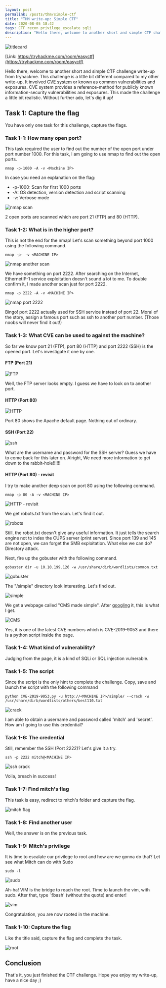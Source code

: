 ```yaml
---
layout: post
permalink: /posts/thm/simple-ctf
title: "THM write-up: Simple CTF"
date: 2020-08-05 18:42
tags: CTF recon privilege_escalate sqli
description: "Hello there, welcome to another short and simple CTF challenge write-up from tryhackme. This challenge involved with CVE number which is realistic."
---
```


![titlecard](/assets/images/THM/2020-08-05-simple-ctf/1.png)

[Link: https://tryhackme.com/room/easyctf](https://tryhackme.com/room/easyctf)

Hello there, welcome to another short and simple CTF challenge write-up from tryhackme. This challenge is a little bit different compared to my other write-up. It involved [CVE system](https://www.cvedetails.com/cve-help.php) or known as common vulnerabilities and exposures. CVE system provides a reference-method for publicly known information-security vulnerabilities and exposures. This made the challenge a little bit realistic. Without further ado, let's dig it up!

## Task 1: Capture the flag

You have only one task for this challenge, capture the flags.

### Task 1-1: How many open port?

This task required the user to find out the number of the open port under port number 1000. For this task, I am going to use nmap to find out the open ports.

```
nmap -p-1000 -A -v <Machine IP>
```

In case you need an explanation on the flag:
- -p-1000: Scan for first 1000 ports
- -A: OS detection, version detection and script scanning
- -v: Verbose mode

![nmap scan](/assets/images/THM/2020-08-05-simple-ctf/2.png)

2 open ports are scanned which are port 21 (FTP) and 80 (HTTP).

### Task 1-2: What is in the higher port?

This is not the end for the nmap! Let's scan something beyond port 1000 using the following command.

```
nmap -p- -v <MACHINE IP>
```

![nmap another scan](/assets/images/THM/2020-08-05-simple-ctf/3.png)

We have something on port 2222. After searching on the Internet, EthernetIP-1 service exploitation doesn't sound a lot to me. To double confirm it, I made another scan just for port 2222.

```
nmap -p 2222 -A -v <MACHINE IP>
```

![nmap port 2222](/assets/images/THM/2020-08-05-simple-ctf/4.png)

Bingo! port 2222 actually used for SSH service instead of port 22. Moral of the story, assign a famous port such as ssh to another port number. (Those noobs will never find it out!)

### Task 1-3: What CVE can be used to against the machine?

So far we know port 21 (FTP), port 80 (HTTP) and port 2222 (SSH) is the opened port. Let's investigate it one by one.

#### FTP (Port 21)

![FTP](/assets/images/THM/2020-08-05-simple-ctf/5.png)

Well, the FTP server looks empty. I guess we have to look on to another port.

#### HTTP (Port 80)

![HTTP](/assets/images/THM/2020-08-05-simple-ctf/6.png)

Port 80 shows the Apache default page. Nothing out of ordinary.

#### SSH (Port 22)

![ssh](/assets/images/THM/2020-08-05-simple-ctf/7.png)

What are the username and password for the SSH server? Guess we have to come back for this later on. Alright, We need more information to get down to the rabbit-hole!!!!!!

#### HTTP (Port 80) - revisit

I try to make another deep scan on port 80 using the following command.

```
nmap -p 80 -A -v <MACHINE IP>
```

![HTTP - revisit](/assets/images/THM/2020-08-05-simple-ctf/8.png)

We get robots.txt from the scan. Let's find it out.

![robots](/assets/images/THM/2020-08-05-simple-ctf/9.png)

Still, the robot.txt doesn't give any useful information. It just tells the search engine not to index the CUPS server (print server).  Since port 139 and 145 are not open, we can forget the SMB exploitation. What else we can do? Directory attack.

Next, fire up the gobuster with the following command.

```
gobuster dir -u 10.10.199.126 -w /usr/share/dirb/wordlists/common.txt
```

![gobuster](/assets/images/THM/2020-08-05-simple-ctf/10.png)

The "/simple" directory look interesting. Let's find out.

![simple](/assets/images/THM/2020-08-05-simple-ctf/11.png)

We get a webpage called "CMS made simple". After [googling](https://packetstormsecurity.com/files/152356/CMS-Made-Simple-SQL-Injection.html) it, this is what I get.

![CMS](/assets/images/THM/2020-08-05-simple-ctf/12.png)

Yes, it is one of the latest CVE numbers which is CVE-2019-9053 and there is a python script inside the page.

### Task 1-4: What kind of vulnerability?

Judging from the page, it is a kind of SQLi or SQL injection vulnerable.

### Task 1-5: The script

Since the script is the only hint to complete the challenge. Copy, save and launch the script with the following command

```
python CVE-2019-9053.py -u http://<MACHINE IP>/simple/ --crack -w /usr/share/dirb/wordlists/others/best110.txt 
```

![crack](/assets/images/THM/2020-08-05-simple-ctf/13.png)

I am able to obtain a username and password called 'mitch' and 'secret'. How am I going to use this credential?

### Task 1-6: The credential

Still, remember the SSH (Port 2222)? Let's give it a try.

```
ssh -p 2222 mitch@<MACHINE IP>
```

![ssh crack](/assets/images/THM/2020-08-05-simple-ctf/14.png)

Voila, breach in success!

### Task 1-7: Find mitch's flag

This task is easy, redirect to mitch's folder and capture the flag.

![mitch flag](/assets/images/THM/2020-08-05-simple-ctf/15.png)

### Task 1-8: Find another user

Well, the answer is on the previous task.

### Task 1-9: Mitch's privilege

It is time to escalate our privilege to root and how are we gonna do that? Let see what Mitch can do with Sudo

```
sudo -l
```

![sudo](/assets/images/THM/2020-08-05-simple-ctf/16.png)

Ah-ha! VIM is the bridge to reach the root. Time to launch the vim, with sudo. After that, type ':!bash' (without the quote) and enter!

![vim](/assets/images/THM/2020-08-05-simple-ctf/17.png)

Congratulation, you are now rooted in the machine.

### Task 1-10: Capture the flag

Like the title said, capture the flag and complete the task.

![root](/assets/images/THM/2020-08-05-simple-ctf/18.png)

## Conclusion

That's it, you just finished the CTF challenge. Hope you enjoy my write-up, have a nice day ;)